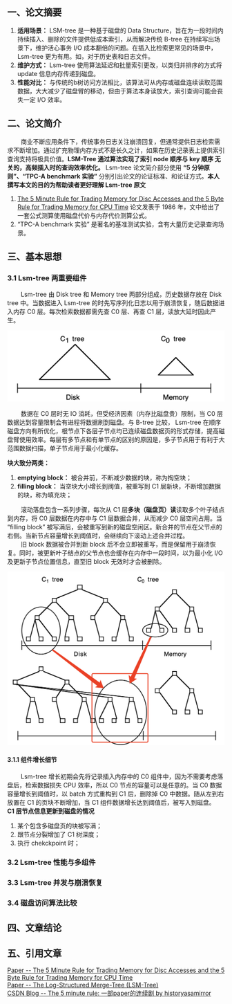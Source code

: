 ## 一、论文摘要

1. **适用场景：** LSM-tree 是一种基于磁盘的 Data Structure，旨在为一段时间内持续插入、删除的文件提供低成本索引，从而解决传统 B-tree 在持续写出场景下，维护活心事务 I/O 成本翻倍的问题。在插入比检索更常见的场景中，Lsm-tree 更为有用。如，对于历史表和日志文件。    
2. **维护方式：** Lsm-tree 使用算法延迟和批量索引更改，以类归并排序的方式将 update 信息内存传递到磁盘。   
3. **性能对比：** 与传统的b树访问方法相比，该算法可从内存或磁盘连续读取范围数据，大大减少了磁盘臂的移动，但由于算法本身读放大，索引查询可能会丧失一定 I/O 效率。   


## 二、论文简介
&nbsp;&nbsp;&nbsp;&nbsp;&nbsp;&nbsp;&nbsp;&nbsp;商业不断应用条件下，传统事务日志关注崩溃回复，但通常提供日志检索需求不断增加。通过扩充物理内存方式不是长久之计，如果在历史记录表上提供索引查询支持将极具价值。**LSM-Tree 通过算法实现了索引 node 顺序与 key 顺序 无关的，高频插入时的查询效率优化。** Lsm-tree 论文简介部分使用 **“5 分钟原则”、“TPC-A benchmark 实验”** 分别引出论文的论证标准、和论证方式。**本人撰写本文的目的为帮助读者更好理解 Lsm-tree 原文**    
1. [The 5 Minute Rule for Trading Memory for Disc Accesses and the 5 Byte Rule for Trading Memory for CPU Time](https://www.hpl.hp.com/techreports/tandem/TR-86.1.pdf) 论文发表于 1986 年，文中给出了一套公式测算使用磁盘代价与内存代价测算公式。    
2. “TPC-A benchmark 实验” 是著名的基准测试实验，含有大量历史记录查询场景。

## 三、基本思想

### 3.1 Lsm-tree 两重要组件  
&nbsp;&nbsp;&nbsp;&nbsp;&nbsp;&nbsp;&nbsp;&nbsp;Lsm-tree 由 Disk tree 和 Memory tree 两部分组成，历史数据存放在 Disk tree 中。当数据进入 Lsm-tree 的时先写序列化日志以用于崩溃恢复，随后数据进入内存 C0 层。每次检索数据都需先查 C0 层、再查 C1 层，读放大延时因此产生。       
  

![two-components](./Theory-LSMTree存储/two-components.jpg) 

&nbsp;&nbsp;&nbsp;&nbsp;&nbsp;&nbsp;&nbsp;&nbsp;数据在 C0 层时无 IO 消耗，但受经济因素（内存比磁盘贵）限制，当 C0 层数据达到容量限制会有进程将数据刷到磁盘。与 B-tree 比较， Lsm-tree 在顺序磁盘方向有所优化，根节点下各层子节点均已连续磁盘数据页的形式存储，提高磁盘臂使用效率。每层有多节点和有单节点的区别的原因是，多子节点用于有利于大范围数据扫描，单子节点用于最小化缓存。 

**块大致分两类：**  
1. **emptying block：** 被合并前，不断减少数据的块，称为掏空块；      
2. **filling block：** 当空块大小增长到阈值，被重写到 C1 层新块，不断增加数据的块，称为填充块； 

&nbsp;&nbsp;&nbsp;&nbsp;&nbsp;&nbsp;&nbsp;&nbsp;滚动落盘包含一系列步骤，每次从 C1 层**多块（磁盘页）读**读取多个叶子结点到内存，将 C0 层数据在内存中与 C1 层数据合并，从而减少 C0 层空间占用。当 “filling block” 被写满后，会被重写到新的磁盘空闲区。新合并的节点在父节点的右侧。当新节点容量增长到阈值时，会继续向下滚动上述合并过程。    
&nbsp;&nbsp;&nbsp;&nbsp;&nbsp;&nbsp;&nbsp;&nbsp;旧 block 数据被合并到新 block 后不会立即被重写，而是保留用于崩溃恢复。同时，被更新叶子结点的父节点也会缓存在内存中一段时间，以为最小化 I/O 及更新子节点位置信息，直至旧 block 无效时才会被删除。

![two-conments-tree](./Theory-LSMTree存储/two-conments-tree.jpg)

#### 3.1.1 组件增长细节

&nbsp;&nbsp;&nbsp;&nbsp;&nbsp;&nbsp;&nbsp;&nbsp;Lsm-tree 增长初期会先将记录插入内存中的 C0 组件中，因为不需要考虑落盘后，检索数据损失 CPU 效率，所以 C0 节点的容量可以是任意的。当 C0 数据容量增长到阈值时，以 batch 方式重构到 C1 后，删除掉 C0 中数据。随从左到右放置在 C1 的页块不断增加，当 C1 组件数据增长达到阈值后，被写入到磁盘。   
**C1 层节点信息更新到磁盘的情况**
1. 某个包含多磁盘页的块被写满；   
2. 跟节点分裂增加了 C1 树深度；    
3. 执行 chekckpoint 时；   






### 3.2 Lsm-tree 性能与多组件 


### 3.3 Lsm-tree 并发与崩溃恢复  

### 3.4 磁盘访问算法比较


## 四、文章结论


## 五、引用文章 
[Paper -- The 5 Minute Rule for Trading Memory for Disc Accesses and the 5 Byte Rule for Trading Memory for CPU Time](https://www.hpl.hp.com/techreports/tandem/TR-86.1.pdf)   
[Paper -- The Log-Structured Merge-Tree (LSM-Tree)](http://paperhub.s3.amazonaws.com/18e91eb4db2114a06ea614f0384f2784.pdf)   
[CSDN Blog -- The 5 minute rule: 一部paper的连续剧 by historyasamirror](https://blog.csdn.net/historyasamirror/article/details/5638106)